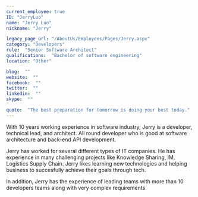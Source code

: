 ```yaml
---
current_employee: true
ID: "JerryLuo"
name: "Jerry Luo"
nickname: "Jerry"

legacy_page_url: "/AboutUs/Employees/Pages/Jerry.aspx"
category: "Developers"
role:  "Senior Software Architect"
qualifications:  "Bachelor of software engineering"
location: "Other"

blog:  ""
website:  ""
facebook:  ""
twitter:  ""
linkedin:  ""
skype:  ""

quote:  "The best preparation for tomorrow is doing your best today."
---
```


​​With 10 years working experience in software industry, Jerry is a developer, technical lead, and architect. All round developer who is good at software architecture and back-end API development.  

Jerry has worked for several different types of IT companies. He has experience in many challenging projects like Knowledge Sharing, IM, Logistics Supply Chain. Jerry likes learning new technologies and helping business to succesfully achieve their goals through tech.  

In addition, Jerry has the experience of leading teams with more than 10 developers teams along with very complex requirements.  
​  